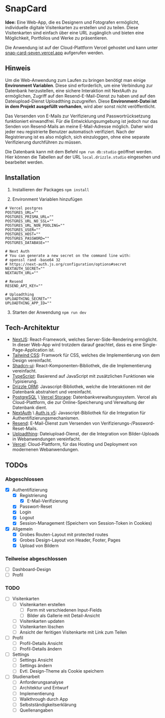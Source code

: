 ﻿# SnapCard

**Idee:** Eine Web-App, die es Designern und Fotografen ermöglicht, individuelle digitale Visitenkarten zu erstellen und zu teilen. Diese Visitenkarten sind einfach über eine URL zugänglich und bieten eine Möglichkeit, Portfolios und Werke zu präsentieren.

Die Anwendung ist auf der Cloud-Plattform Vercel gehostet und kann unter [snap-card-seven.vercel.app](https://snap-card-seven.vercel.app/) aufgerufen werden.

## Hinweis

Um die Web-Anwendung zum Laufen zu bringen benötigt man einige **Environment Variablen**. Diese sind erforderlich, um eine Verbindung zur Datenbank herzustellen, eine sichere Interaktion mit NextAuth zu ermöglichen, Zugriff auf den Resend-E-Mail-Dienst zu haben und auf den Dateiupload-Dienst Uploadthing zuzugreifen. Diese **Environment-Datei ist in dem Projekt ausgefüllt vorhanden**, wird aber sonst nicht veröffentlicht.

Das Versenden von E-Mails zur Verifizierung und Passwortrücksetzung funktioniert einwandfrei. Für die Entwicklungsumgebung ist jedoch nur das Senden von Resend-Mails an meine E-Mail-Adresse möglich. Daher wird jeder neu registrierte Benutzer automatisch verifiziert. Nach der Registrierung ist es also möglich, sich einzuloggen, ohne eine separate Verifizierung durchführen zu müssen.

Die Datenbank kann mit dem Befehl `npm run db:studio` geöffnet werden. Hier können die Tabellen auf der URL `local.drizzle.studio` eingesehen und bearbeitet werden.

## Installation

1. Installieren der Packages
   `npm install`

2. Environment Variablen hinzufügen

```
# Vercel postgres
POSTGRES_URL=""
POSTGRES_PRISMA_URL=""
POSTGRES_URL_NO_SSL=""
POSTGRES_URL_NON_POOLING=""
POSTGRES_USER=""
POSTGRES_HOST=""
POSTGRES_PASSWORD=""
POSTGRES_DATABASE=""

# Next Auth
# You can generate a new secret on the command line with:
# openssl rand -base64 32
# https://next-auth.js.org/configuration/options#secret
NEXTAUTH_SECRET=""
NEXTAUTH_URL=""

# Resend
RESEND_API_KEY=""

# Uploadthing
UPLOADTHING_SECRET=""
UPLOADTHING_APP_ID=""
```

3. Starten der Anwendung
   `npm run dev`

## Tech-Architektur

- [NextJS](https://nextjs.org/):
  React-Framework, welches Server-Side-Rendering ermöglicht. In dieser Web-App wird trotzdem darauf geachtet, dass es eine Single-Page-Application ist.
- [Tailwind CSS](https://tailwindcss.com/):
  Framwork für CSS, welches die Implementierung von dem Design vereinfacht.
- [Shadcn-ui](https://ui.shadcn.com/):
  React-Komponenten-Bibliothek, die die Implementierung vereinfacht.
- [TypeScript](https://www.typescriptlang.org/):
  Basierend auf JavaScript mit zusätzlichen Funktionen wie Typisierung.
- [Drizzle ORM](https://orm.drizzle.team/):
  Javascript-Bibliothek, welche die Interaktionen mit der Datenbank abstrahiert und vereinfacht.
- [PostgreSQL](https://www.postgresql.org/) \ [Vercel Storage](https://vercel.com/):
  Datenbankverwaltungssystem. Vercel als Cloud-Plattform, die zur Online-Speicherung und Verwaltung der Datenbank dient.
- [NextAuth](https://next-auth.js.org/) \ [Auth.js v5](https://authjs.com/):
  Javascript-Bibliothek für die Integration für Authentifizierungsmechanismen.
- [Resend](https://resend.io/):
  E-Mail-Dienst zum Versenden von Verifizierungs-/Password-Reset-Mails.
- [Uploadthing](https://uploadthing.com/):
  Dateiupload-Dienst, der die Integration von Bilder-Uploads in Webanwendungen vereinfacht.
- [Vercel](https://vercel.com/):
  Cloud-Plattform, für das Hosting und Deployment von modernenen Webanwendungen.

## TODOs

### Abgeschlossen

- [x] Authentifizierung
  - [x] Registrierung
    - [x] E-Mail-Verifizierung
  - [x] Passwort-Reset
  - [x] Login
  - [x] Logout
  - [x] Session-Management (Speichern von Session-Token in Cookies)
- [x] Allgemein
  - [x] Grobes Routen-Layout mit protected routes
  - [x] Grobes Design-Layout von Header, Footer, Pages
  - [x] Upload von Bildern

### Teilweise abgeschlossen

- [ ] Dashboard-Design
- [ ] Profil

### TODO

- [ ] Visitenkarten
  - [ ] Visitenkarten erstellen
    - [ ] Form mit verschiedenen Input-Fields
    - [ ] Bilder als Gallerie mit Detail-Ansicht
  - [ ] Visitenkarten updaten
  - [ ] Visitenkarten löschen
  - [ ] Ansicht der feritigen Visitenkarte mit Link zum Teilen
- [ ] Profil
  - [ ] Profil-Details Ansicht
  - [ ] Profil-Details ändern
- [ ] Settings
  - [ ] Settings Ansicht
  - [ ] Settings ändern
  - [ ] Evtl. Design-Theme als Cookie speichern
- [ ] Studienarbeit
  - [ ] Anforderungsanalyse
  - [ ] Architektur und Entwurf
  - [ ] Implementierung
  - [ ] Walkthrough durch App
  - [ ] Selbstständigkeitserklärung
  - [ ] Quellenangaben
